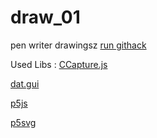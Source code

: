 # draw_01
pen writer drawingsz
[run githack](http://raw.githack.com/rolandblok/draw_01/master/index.html)



Used Libs :
[CCapture.js](https://github.com/spite/ccapture.js/)

[dat.gui](https://github.com/dataarts/dat.gui)

[p5js](https://github.com/processing/p5.js/)

[p5svg](https://github.com/zenozeng/p5.js-svg)

